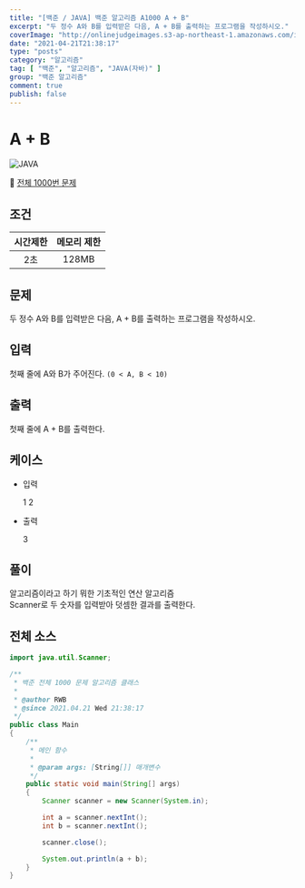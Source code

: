 ```yaml
---
title: "[백준 / JAVA] 백준 알고리즘 A1000 A + B"
excerpt: "두 정수 A와 B를 입력받은 다음, A + B를 출력하는 프로그램을 작성하시오."
coverImage: "http://onlinejudgeimages.s3-ap-northeast-1.amazonaws.com/images/boj-og-1200.png"
date: "2021-04-21T21:38:17"
type: "posts"
category: "알고리즘"
tag: [ "백준", "알고리즘", "JAVA(자바)" ]
group: "백준 알고리즘"
comment: true
publish: false
---
```


# A + B

![JAVA](https://shields.io/badge/java-JDK%2014-lightgray?logo=java&style=plastic&logoColor=white&labelColor=orange)

🔗 [전체 1000번 문제](https://www.acmicpc.net/problem/1000)

## 조건

| 시간제한 | 메모리 제한 |
| :------: | :---------: |
|   2초    |    128MB    |

## 문제

두 정수 A와 B를 입력받은 다음, A + B를 출력하는 프로그램을 작성하시오.

## 입력

첫째 줄에 A와 B가 주어진다. `(0 < A, B < 10)`

## 출력

첫째 줄에 A + B를 출력한다.

## 케이스

+ 입력

	1 2

+ 출력

	3

## 풀이

알고리즘이라고 하기 뭐한 기초적인 연산 알고리즘  
Scanner로 두 숫자를 입력받아 덧셈한 결과를 출력한다.

## 전체 소스

``` java
import java.util.Scanner;

/**
 * 백준 전체 1000 문제 알고리즘 클래스
 *
 * @author RWB
 * @since 2021.04.21 Wed 21:38:17
 */
public class Main
{
	/**
	 * 메인 함수
	 *
	 * @param args: [String[]] 매개변수
	 */
	public static void main(String[] args)
	{
		Scanner scanner = new Scanner(System.in);

		int a = scanner.nextInt();
		int b = scanner.nextInt();

		scanner.close();

		System.out.println(a + b);
	}
}
```